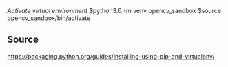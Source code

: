 
*Activate virtual environment*
$python3.6 -m venv opencv_sandbox
$source opencv_sandbox/bin/activate
## Source
https://packaging.python.org/guides/installing-using-pip-and-virtualenv/